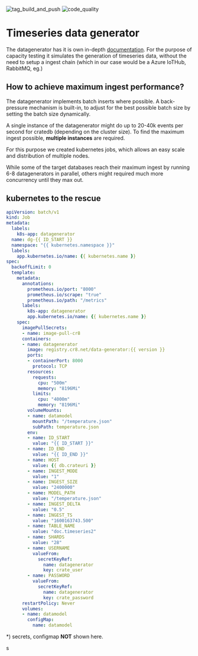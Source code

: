 ![tag_build_and_push](https://github.com/crate/ts-data-generator/workflows/tag_build_and_push/badge.svg?branch=master) ![code_quality](https://github.com/crate/ts-data-generator/workflows/code_quality/badge.svg)

# Timeseries data generator

The datagenerator has it is own in-depth [documentation](DATA_GENERATOR.md).
For the purpose of capacity testing it simulates the generation of timeseries
data, without the need to setup a ingest chain (which in our case would be a
Azure IoTHub, RabbitMQ, eg.)

## How to achieve maximum ingest performance?
The datagenerator implements batch inserts where possible. A back-pressure
mechanism is built-in, to adjust for the best possible batch size by
setting the batch size dynamically.

A single instance of the datagenerator might do up to 20-40k events per second
for cratedb (depending on the cluster size). To find the maximum ingest
possible, **multiple instances** are required.

For this purpose we created kubernetes jobs, which allows an easy scale and
distribution of multiple nodes.

While some of the target databases reach their maximum ingest by running 6-8
datagenerators in parallel, others might required much more concurrency until
they max out.

## kubernetes to the rescue
```yaml
apiVersion: batch/v1
kind: Job
metadata:
  labels:
    k8s-app: datagenerator
  name: dg-{{ ID_START }}
  namespace: "{{ kubernetes.namespace }}"
  labels:
    app.kubernetes.io/name: {{ kubernetes.name }}
spec:
  backoffLimit: 0
  template:
    metadata:
      annotations:
        prometheus.io/port: "8000"
        prometheus.io/scrape: "true"
        prometheus.io/path: "/metrics"
      labels:
        k8s-app: datagenerator
        app.kubernetes.io/name: {{ kubernetes.name }}
    spec:
      imagePullSecrets:
      - name: image-pull-cr8
      containers:
      - name: datagenerator
        image: registry.cr8.net/data-generator:{{ version }}
        ports:
        - containerPort: 8000
          protocol: TCP
        resources:
          requests:
            cpu: "500m"
            memory: "8196Mi"
          limits:
            cpu: "4000m"
            memory: "8196Mi"
        volumeMounts:
        - name: datamodel
          mountPath: "/temperature.json"
          subPath: temperature.json
        env:
        - name: ID_START
          value: "{{ ID_START }}"
        - name: ID_END
          value: "{{ ID_END }}"
        - name: HOST
          value: {{ db.crateuri }}
        - name: INGEST_MODE
          value: "1"
        - name: INGEST_SIZE
          value: "2400000"
        - name: MODEL_PATH
          value: "/temperature.json"
        - name: INGEST_DELTA
          value: "0.5"
        - name: INGEST_TS
          value: "1600163743.500"
        - name: TABLE_NAME
          value: "doc.timeseries2"
        - name: SHARDS
          value: "28"
        - name: USERNAME
          valueFrom:
            secretKeyRef:
              name: datagenerator
              key: crate_user
        - name: PASSWORD
          valueFrom:
            secretKeyRef:
              name: datagenerator
              key: crate_password
      restartPolicy: Never
      volumes:
      - name: datamodel
        configMap:
          name: datamodel

```
*) secrets, configmap **NOT** shown here.

s
